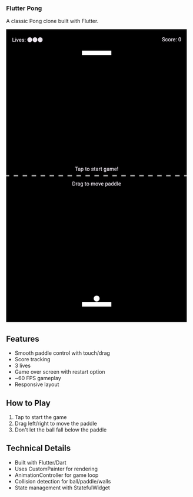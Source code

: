 ### Flutter Pong 

A classic Pong clone built with Flutter.

![](/screenshots/pong.png)

## Features

- Smooth paddle control with touch/drag
- Score tracking
- 3 lives
- Game over screen with restart option
- ~60 FPS gameplay
- Responsive layout

## How to Play

1. Tap to start the game
2. Drag left/right to move the paddle
4. Don't let the ball fall below the paddle

## Technical Details

- Built with Flutter/Dart
- Uses CustomPainter for rendering
- AnimationController for game loop
- Collision detection for ball/paddle/walls
- State management with StatefulWidget

